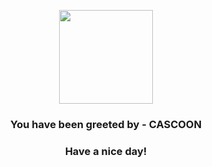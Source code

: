 <p align="center">
            <img src="https://raw.githubusercontent.com/PokeAPI/sprites/master/sprites/pokemon/268.png" width="150" height="150">
          </p>
          <h3 align="center">You have been greeted by - <b>CASCOON</b></h3>
          <h3 align="center">Have a nice day!</h3>
